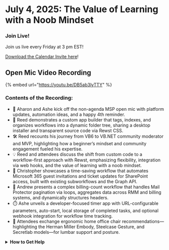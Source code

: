 # July 4, 2025: The Value of Learning with a Noob Mindset

### **Join Live!**

Join us live every Friday at 3 pm EST!

&#x20;[Download the Calendar Invite here](https://engine.rewst.io/webhooks/custom/trigger/02eb02e2-1177-43d9-9e13-8547414979fc/c47fdd7f-4075-47a8-ba92-94e790e67c06?request_type=open_mic_link&)!

## Open Mic Video Recording

{% embed url="https://youtu.be/DB5ab3lyTTY" %}

### Contents of the Recording:

* 🎤 Aharon and Ashe kick off the non-agenda MSP open mic with platform updates, automation ideas, and a happy 4th reminder.
* 🌟 Reed demonstrates a custom app builder that tags, indexes, and organizes workflows into a dynamic folder tree, sharing a desktop installer and transparent source code via Rewst CSS.
* 🛠️ Reed recounts his journey from VB6 to VB.NET community moderator and MVP, highlighting how a beginner’s mindset and community engagement fueled his expertise.
* 💡 Reed and attendees discuss the shift from custom code to a workflow-first approach with Rewst, emphasizing flexibility, integration via web hooks, and the value of learning with a noob mindset.
* 📧 Christopher showcases a time-saving workflow that automates Microsoft 365 guest invitations and ticket updates for SharePoint access, built with existing subworkflows and the Graph API.
* 🧮 Andrew presents a complex billing-count workflow that handles Mail Protector pagination via loops, aggregates data across RMM and billing systems, and dynamically structures headers.
* ⏱️ Ashe unveils a developer-focused timer app with URL-configurable parameters, auto-start, local storage of completed tasks, and optional webhook integration for workflow time tracking.
* 💺 Attendees exchange ergonomic home office chair recommendations—highlighting the Herman Miller Embody, Steelcase Gesture, and Secretlab models—for lumbar support and posture.

<details>

<summary><strong>How to Get Help</strong></summary>

* 💬 Chat (Discord): [https://discord.gg/rewst​​ ](https://discord.gg/rewst%E2%80%8B%E2%80%8B)
  * Private #\{{ msp \}} channel
  * \#the-kewp
* 🎫 Submit Tickets to: the\_roc@rewst.io
* 📝 Feature Request + Integration Requests: [https://rewst.canny.io/](https://rewst.canny.io/)

**CLUCK UNIVERSITY – REWST TRAINING:**&#x20;

* 👨‍🏫 Live Instructor-Led Training: [https://calendly.com/cluck-u/](https://calendly.com/cluck-u/)
* 🏁 Rewst Foundations Training: [https://docs.rewst.help/cluck-university/rewst-foundations-10x](https://docs.rewst.help/cluck-university/rewst-foundations-10x)
* ▶️ On-demand Videos: [https://docs.rewst.help/cluck-university/rewst-foundations-10x](https://docs.rewst.help/cluck-university/rewst-foundations-10x)

**DOCS:**&#x20;

* 🥚 Rewst Docs: [https://docs.rewst.help ](https://docs.rewst.help)
* ⛩️ Jinja Docs: [https://jinja.palletsprojects.com/](https://jinja.palletsprojects.com/)

**KEY LINKS:**&#x20;

* 📝 Feature Request + Integration Requests: [https://rewst.canny.io/](https://rewst.canny.io/)

</details>
